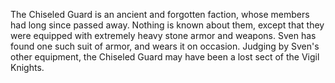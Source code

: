 The Chiseled Guard is an ancient and forgotten faction, whose members had long since passed away. Nothing is known about them, except that they were equipped with extremely heavy stone armor and weapons.  Sven has found one such suit of armor, and wears it on occasion.
Judging by Sven's other equipment, the Chiseled Guard may have been a lost sect of the Vigil Knights.
